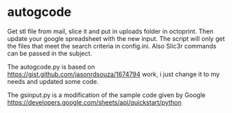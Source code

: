 # autogcode
Get stl file from mail, slice it and put in uploads folder in octoprint.
Then update your google spreadsheet with the new input.
The script will only get the files that meet the search criteria in config.ini.
Also Slic3r commands can be passed in the subject.

The autogcode.py is based on https://gist.github.com/jasonrdsouza/1674794 work, i just change it to my needs and updated some code.

The gsinput.py is a modification of the sample code given by Google https://developers.google.com/sheets/api/quickstart/python
